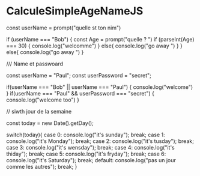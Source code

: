 # CalculeSimpleAgeNameJS

const userName = prompt("quelle st ton nim")

if (userName === "Bob") {
  const Age = prompt("quelle ? ")
  if (parseInt(Age) === 30) {
    console.log("welcomme")
  }
 else{
  console.log("go away ")
 }
}
else{
  console.log("go away ")
}


/// Name et passwoard 

const userName = "Paul";
const userPassword = "secret";

if(userName === "Bob" || userName === "Paul") {
  console.log("welcome")
}
if(userName === "Paul" && userPassword === "secret") {
  console.log("welcome too")
}

// siwth jour de la semaine 

const today = new Date().getDay();

switch(today){
  case 0:
    console.log("it's sunday");
    break;
  case 1:
    console.log("it's Monday");
    break;
  case 2:
    console.log("it's tusday");
    break;
  case 3:
    console.log("it's wensday");
    break;
  case 4:
    console.log("it's thiday");
    break;
  case 5:
    console.log("it's fryday");
    break;
  case 6:
    console.log("it's Saturday");
    break;
  default:
    console.log("pas un jour comme les autres");
    break;
}

